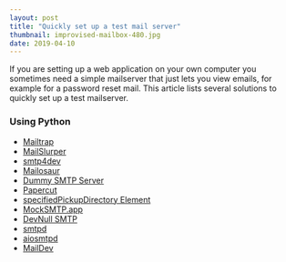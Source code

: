```yaml
---
layout: post
title: "Quickly set up a test mail server"
thumbnail: improvised-mailbox-480.jpg
date: 2019-04-10
---
```


If you are setting up a web application on your own computer you sometimes need a simple mailserver that just lets you view emails, for example for a password reset mail. This article lists several solutions to quickly set up a test mailserver.

<!-- photo source: https://pixabay.com/en/scouting-tools-nature-camping-1146330/ -->

### Using Python






* [Mailtrap](https://mailtrap.io/)
* [MailSlurper](http://mailslurper.com/)
* [smtp4dev](https://github.com/rnwood/smtp4dev)
* [Mailosaur](https://mailosaur.com/)
* [Dummy SMTP Server](https://github.com/enbiso/dummy-smtp-server)
* [Papercut](https://github.com/ChangemakerStudios/Papercut)
* [specifiedPickupDirectory Element](https://docs.microsoft.com/en-us/dotnet/framework/configure-apps/file-schema/network/specifiedpickupdirectory-element-network-settings)
* [MockSMTP.app](http://mocksmtpapp.com/)
* [DevNull SMTP](http://www.aboutmyip.com/AboutMyXApp/DevNullSmtp.jsp)
* [smtpd](https://docs.python.org/3/library/smtpd.html)
* [aiosmtpd](https://aiosmtpd.readthedocs.io/en/latest/)
* [MailDev](https://danfarrelly.nyc/MailDev/)
